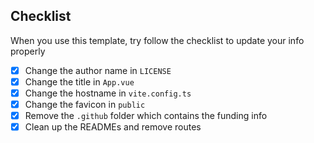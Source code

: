 ## Checklist

When you use this template, try follow the checklist to update your info properly

- [X] Change the author name in `LICENSE`
- [X] Change the title in `App.vue`
- [X] Change the hostname in `vite.config.ts`
- [X] Change the favicon in `public`
- [X] Remove the `.github` folder which contains the funding info
- [X] Clean up the READMEs and remove routes